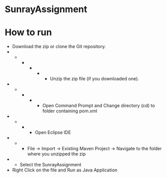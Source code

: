 # SunrayAssignment
# How to run
* Download the zip or clone the Git repository.
* * * * * * Unzip the zip file (if you downloaded one).
* * * * * Open Command Prompt and Change directory (cd) to folder containing pom.xml
* * * * Open Eclipse IDE
* * * File -> Import -> Existing Maven Project -> Navigate to the folder where you unzipped the zip
* * Select the SunrayAssignment
* Right Click on the file and Run as Java Application

